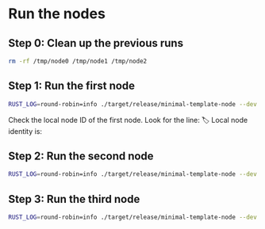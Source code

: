 # Run the nodes

## Step 0: Clean up the previous runs
```bash
rm -rf /tmp/node0 /tmp/node1 /tmp/node2
```

## Step 1: Run the first node
```bash
RUST_LOG=round-robin=info ./target/release/minimal-template-node --dev --validator --validator-id 0 --total-validators 3 --base-path /tmp/node0 --public-addr /ip4/127.0.0.1/tcp/30333 --rpc-cors all --name "Validator 0"
```

Check the local node ID of the first node. Look for the line:
🏷  Local node identity is: <node-id>

## Step 2: Run the second node
```bash
RUST_LOG=round-robin=info ./target/release/minimal-template-node --dev --validator --validator-id 1 --total-validators 3 --base-path /tmp/node1 --port 30334 --public-addr /ip4/127.0.0.1/tcp/30334 --rpc-port 9945 --name "Validator 1" --rpc-cors all --bootnodes /ip4/127.0.0.1/tcp/30333/p2p/NODE1-ID
```

## Step 3: Run the third node
```bash
RUST_LOG=round-robin=info ./target/release/minimal-template-node --dev --validator --validator-id 2 --total-validators 3 --base-path /tmp/node2 --port 30335 --public-addr /ip4/127.0.0.1/tcp/30335 --rpc-port 9946 --name "Validator 2" --rpc-cors all --bootnodes /ip4/127.0.0.1/tcp/30333/p2p/NODE1-ID
```
